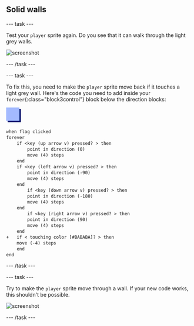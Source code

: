 ## Solid walls

--- task ---

Test your `player` sprite again. Do you see that it can walk through the light grey walls.

![screenshot](images/world-walls.png)

--- /task ---

--- task ---

To fix this, you need to make the `player` sprite move back if it touches a light grey wall. Here's the code you need to add inside your `forever`{:class="block3control"} block below the direction blocks:

![player](images/player.png)

```blocks3
when flag clicked
forever
	if <key (up arrow v) pressed? > then
		point in direction (0)
		move (4) steps
	end
	if <key (left arrow v) pressed? > then
		point in direction (-90)
		move (4) steps
	end
		if <key (down arrow v) pressed? > then
		point in direction (-180)
		move (4) steps
	end
		if <key (right arrow v) pressed? > then
		point in direction (90)
		move (4) steps
	end
+	if < touching color [#BABABA]? > then
	move (-4) steps
	end
end
```

--- /task ---

--- task ---

Try to make the `player` sprite move through a wall. If your new code works, this shouldn't be possible.

![screenshot](images/world-walls-test.png)

--- /task ---
